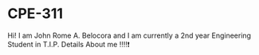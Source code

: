 # CPE-311

Hi! I am John Rome A. Belocora and I am currently a 2nd year Engineering Student in T.I.P.
Details About me ‼️‼️❗
# 

